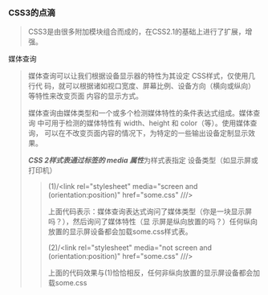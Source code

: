 ### CSS3的点滴

> CSS3是由很多附加模块组合而成的，在CSS2.1的基础上进行了扩展，增强。

媒体查询

> 媒体查询可以让我们根据设备显示器的特性为其设定 CSS样式，仅使用几行代 码，就可以根据诸如视口宽度、屏幕比例、设备方向（横向或纵向）等特性来改变页面 内容的显示方式。
>
> 媒体查询由媒体类型和一个或多个检测媒体特性的条件表达式组成。媒体查询 中可用于检测的媒体特性有 width、height 和 color（等）。使用媒体查询， 可以在不改变页面内容的情况下，为特定的一些输出设备定制显示效果。 
>
> ***CSS 2样式表通过<link>标签的 media 属性***为样式表指定 设备类型（如显示屏或打印机）
>
> > (1)/<link rel="stylesheet" media="screen and (orientation:position)" href="some.css" ///>
> >
> > 上面代码表示：媒体查询表达式询问了媒体类型（你是一块显示屏吗？），然后询问了媒体特性（显 示屏是纵向放置的吗？）任何纵向放置的显示屏设备都会加载some.css样式表。
> >
> > (2)/<link rel="stylesheet" media="not screen and (orientation:position)" href="some.css" ///>
> >
> > 上面的代码效果与(1)恰恰相反，任何非纵向放置的显示屏设备都会加载some.css
> >
> > 